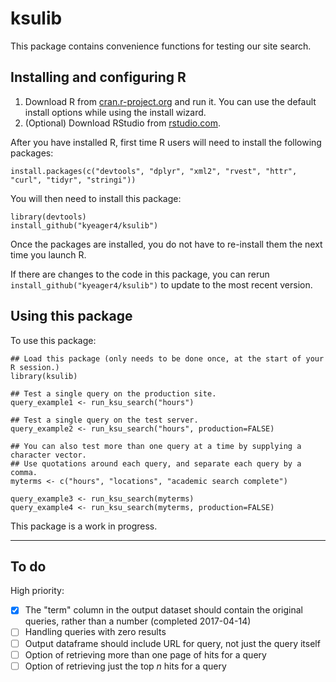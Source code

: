 # ksulib

This package contains convenience functions for testing our site search.

## Installing and configuring R

1. Download R from [cran.r-project.org](https://cran.r-project.org/) and run it. You can use the default install options while using the install wizard.
2. (Optional) Download RStudio from [rstudio.com](https://www.rstudio.com/products/rstudio/download/).

After you have installed R, first time R users will need to install the following packages:
```{r}
install.packages(c("devtools", "dplyr", "xml2", "rvest", "httr", "curl", "tidyr", "stringi"))
```

You will then need to install this package:
```{r}
library(devtools)
install_github("kyeager4/ksulib")
```

Once the packages are installed, you do not have to re-install them the next time you launch R.

If there are changes to the code in this package, you can rerun `install_github("kyeager4/ksulib")` to update to the most recent version.

## Using this package

To use this package:
```{r}
## Load this package (only needs to be done once, at the start of your R session.)
library(ksulib)

## Test a single query on the production site.
query_example1 <- run_ksu_search("hours")

## Test a single query on the test server.
query_example2 <- run_ksu_search("hours", production=FALSE)

## You can also test more than one query at a time by supplying a character vector. 
## Use quotations around each query, and separate each query by a comma.
myterms <- c("hours", "locations", "academic search complete")

query_example3 <- run_ksu_search(myterms)
query_example4 <- run_ksu_search(myterms, production=FALSE)
```

This package is a work in progress.

-------------------------

## To do

High priority:

- [X] The "term" column in the output dataset should contain the original queries, rather than a number (completed 2017-04-14)
- [ ] Handling queries with zero results
- [ ] Output dataframe should include URL for query, not just the query itself
- [ ] Option of retrieving more than one page of hits for a query
- [ ] Option of retrieving just the top _n_ hits for a query

